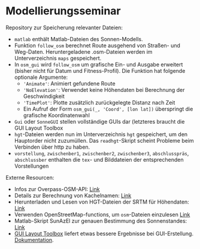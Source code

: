 # Modellierungsseminar

Repository zur Speicherung relevanter Dateien:
* `matlab` enthält Matlab-Dateien des Sonnen-Modells.
 * Funktion `follow_osm` berechnet Route ausgehend von Straßen- und Weg-Daten.
   Heruntergeladene .osm-Dateien werden im Unterverzeichnis `maps` gespeichert.
 * In `osm_gui` wird `follow_osm` um grafische Ein- und Ausgabe erweitert (bisher nicht
   für Datum und Fitness-Profil). Die Funktion hat folgende optionale Argumente:
    * `'Animate'`: Animiert gefundene Route
    * `'NoElevation'`: Verwendet keine Höhendaten bei Berechnung der Geschwindigkeit
    * `'TimePlot'`: Plotte zusätzlich zurückgelegte Distanz nach Zeit
    * Ein Aufruf der Form `osm_gui(_, 'Coord', [lon lat])` überspringt die grafische
      Koordinatenwahl
 * `Gui` oder `SonneGUI` stellen vollständige GUIs dar (letzteres braucht die GUI Layout
   Toolbox
 * `hgt`-Dateien werden nun im Unterverzeichnis `hgt` gespeichert, um den Hauptorder
   nicht zuzumüllen. Das `readhgt`-Skript scheint Probleme beim Verbinden über http zu
   haben.
* `vorstellung`, `zwischenber1`, `zwischenber2`, `zwischenber3`, `abschlusspräs`,
  `abschlussber` enthalten die `tex`- und Bilddateien der entsprechenden Vorstellungen

Externe Resourcen:
* Infos zur Overpass-OSM-API: [Link](https://wiki.openstreetmap.org/wiki/Overpass_API)
* Details zur Berechnung von Kachelnamen: [Link](https://wiki.openstreetmap.org/wiki/Slippy_map_tilenames)
* Herunterladen und Lesen von HGT-Dateien der SRTM für Höhendaten:
  [Link](https://de.mathworks.com/matlabcentral/fileexchange/36379)
* Verwenden OpenStreetMap-functions, um `osm`-Dateien einzulesen
  [Link](https://de.mathworks.com/matlabcentral/fileexchange/35819)
* Matlab-Skript SunAzEl zur genauen Bestimmung des Sonnenstandes:
  [Link](https://de.mathworks.com/matlabcentral/fileexchange/23051)
* [GUI Layout Toolbox](https://de.mathworks.com/matlabcentral/fileexchange/47982) liefert
  etwas bessere Ergebnisse bei GUI-Erstellung.
  [Dokumentation](http://cda.psych.uiuc.edu/matlab_programming_class_2012/guide/GUILayout_v1p10/GUILayout-v1p10/layoutHelp/index.html).
